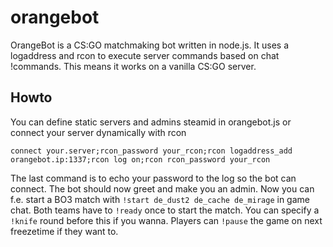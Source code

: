 # orangebot
OrangeBot is a CS:GO matchmaking bot written in node.js. It uses a logaddress and rcon to execute server commands based on chat !commands. This means it works on a vanilla CS:GO server.

## Howto
You can define static servers and admins steamid in orangebot.js or connect your server dynamically with rcon
```
connect your.server;rcon_password your_rcon;rcon logaddress_add orangebot.ip:1337;rcon log on;rcon rcon_password your_rcon
```
The last command is to echo your password to the log so the bot can connect. The bot should now greet and make you an admin. Now you can f.e. start a BO3 match with `!start de_dust2 de_cache de_mirage` in game chat. Both teams have to `!ready` once to start the match. You can specify a `!knife` round before this if you wanna. Players can `!pause` the game on next freezetime if they want to.
